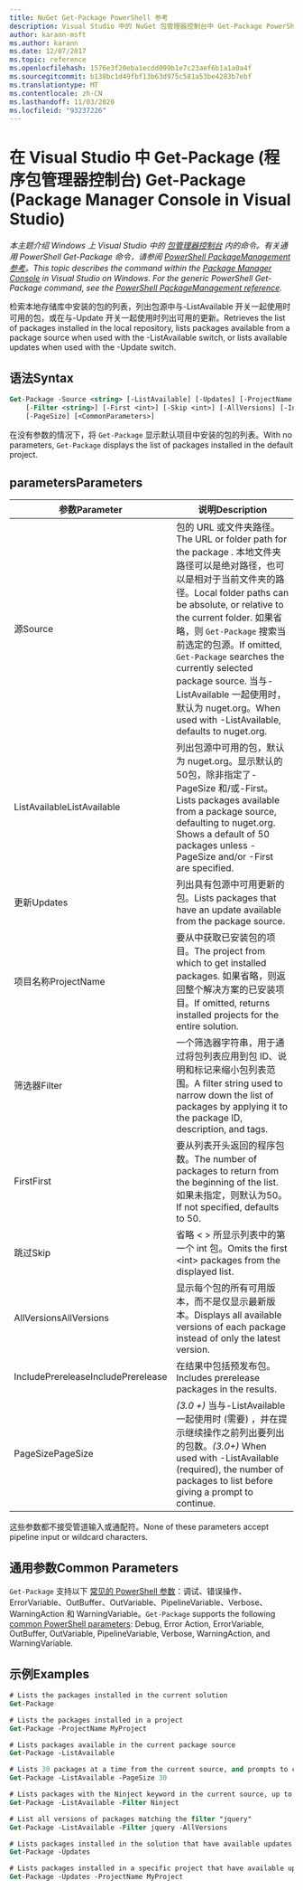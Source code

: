 ```yaml
---
title: NuGet Get-Package PowerShell 参考
description: Visual Studio 中的 NuGet 包管理器控制台中 Get-Package PowerShell 命令参考。
author: karann-msft
ms.author: karann
ms.date: 12/07/2017
ms.topic: reference
ms.openlocfilehash: 1576e3f20eba1ecdd099b1e7c23aef6b1a1a0a4f
ms.sourcegitcommit: b138bc1d49fbf13b63d975c581a53be4283b7ebf
ms.translationtype: MT
ms.contentlocale: zh-CN
ms.lasthandoff: 11/03/2020
ms.locfileid: "93237226"
---
```

# <a name="get-package-package-manager-console-in-visual-studio"></a><span data-ttu-id="a5de1-103">在 Visual Studio 中 Get-Package (程序包管理器控制台) </span><span class="sxs-lookup"><span data-stu-id="a5de1-103">Get-Package (Package Manager Console in Visual Studio)</span></span>

<span data-ttu-id="a5de1-104">*本主题介绍 Windows 上 Visual Studio 中的 [包管理器控制台](../../consume-packages/install-use-packages-powershell.md) 内的命令。有关通用 PowerShell Get-Package 命令，请参阅 [PowerShell PackageManagement 参考](/powershell/module/packagemanagement/?view=powershell-6)。*</span><span class="sxs-lookup"><span data-stu-id="a5de1-104">*This topic describes the command within the [Package Manager Console](../../consume-packages/install-use-packages-powershell.md) in Visual Studio on Windows. For the generic PowerShell Get-Package command, see the [PowerShell PackageManagement reference](/powershell/module/packagemanagement/?view=powershell-6).*</span></span>

<span data-ttu-id="a5de1-105">检索本地存储库中安装的包的列表，列出包源中与-ListAvailable 开关一起使用时可用的包，或在与-Update 开关一起使用时列出可用的更新。</span><span class="sxs-lookup"><span data-stu-id="a5de1-105">Retrieves the list of packages installed in the local repository, lists packages available from a package source when used with the -ListAvailable switch, or lists available updates when used with the -Update switch.</span></span>

## <a name="syntax"></a><span data-ttu-id="a5de1-106">语法</span><span class="sxs-lookup"><span data-stu-id="a5de1-106">Syntax</span></span>

```ps
Get-Package -Source <string> [-ListAvailable] [-Updates] [-ProjectName <string>]
    [-Filter <string>] [-First <int>] [-Skip <int>] [-AllVersions] [-IncludePrerelease]
    [-PageSize] [<CommonParameters>]
```

<span data-ttu-id="a5de1-107">在没有参数的情况下，将 `Get-Package` 显示默认项目中安装的包的列表。</span><span class="sxs-lookup"><span data-stu-id="a5de1-107">With no parameters, `Get-Package` displays the list of packages installed in the default project.</span></span>

## <a name="parameters"></a><span data-ttu-id="a5de1-108">parameters</span><span class="sxs-lookup"><span data-stu-id="a5de1-108">Parameters</span></span>

| <span data-ttu-id="a5de1-109">参数</span><span class="sxs-lookup"><span data-stu-id="a5de1-109">Parameter</span></span> | <span data-ttu-id="a5de1-110">说明</span><span class="sxs-lookup"><span data-stu-id="a5de1-110">Description</span></span> |
| --- | --- |
| <span data-ttu-id="a5de1-111">源</span><span class="sxs-lookup"><span data-stu-id="a5de1-111">Source</span></span> | <span data-ttu-id="a5de1-112">包的 URL 或文件夹路径。</span><span class="sxs-lookup"><span data-stu-id="a5de1-112">The URL or folder path for the package .</span></span> <span data-ttu-id="a5de1-113">本地文件夹路径可以是绝对路径，也可以是相对于当前文件夹的路径。</span><span class="sxs-lookup"><span data-stu-id="a5de1-113">Local folder paths can be absolute, or relative to the current folder.</span></span> <span data-ttu-id="a5de1-114">如果省略，则 `Get-Package` 搜索当前选定的包源。</span><span class="sxs-lookup"><span data-stu-id="a5de1-114">If omitted, `Get-Package` searches the currently selected package source.</span></span> <span data-ttu-id="a5de1-115">当与-ListAvailable 一起使用时，默认为 nuget.org。</span><span class="sxs-lookup"><span data-stu-id="a5de1-115">When used with -ListAvailable, defaults to nuget.org.</span></span> |
| <span data-ttu-id="a5de1-116">ListAvailable</span><span class="sxs-lookup"><span data-stu-id="a5de1-116">ListAvailable</span></span> | <span data-ttu-id="a5de1-117">列出包源中可用的包，默认为 nuget.org。显示默认的50包，除非指定了-PageSize 和/或-First。</span><span class="sxs-lookup"><span data-stu-id="a5de1-117">Lists packages available from a package source, defaulting to nuget.org. Shows a default of 50 packages unless -PageSize and/or -First are specified.</span></span> |
| <span data-ttu-id="a5de1-118">更新</span><span class="sxs-lookup"><span data-stu-id="a5de1-118">Updates</span></span> | <span data-ttu-id="a5de1-119">列出具有包源中可用更新的包。</span><span class="sxs-lookup"><span data-stu-id="a5de1-119">Lists packages that have an update available from the package source.</span></span> |
| <span data-ttu-id="a5de1-120">项目名称</span><span class="sxs-lookup"><span data-stu-id="a5de1-120">ProjectName</span></span> | <span data-ttu-id="a5de1-121">要从中获取已安装包的项目。</span><span class="sxs-lookup"><span data-stu-id="a5de1-121">The project from which to get installed packages.</span></span> <span data-ttu-id="a5de1-122">如果省略，则返回整个解决方案的已安装项目。</span><span class="sxs-lookup"><span data-stu-id="a5de1-122">If omitted, returns installed projects for the entire solution.</span></span> |
| <span data-ttu-id="a5de1-123">筛选器</span><span class="sxs-lookup"><span data-stu-id="a5de1-123">Filter</span></span> | <span data-ttu-id="a5de1-124">一个筛选器字符串，用于通过将包列表应用到包 ID、说明和标记来缩小包列表范围。</span><span class="sxs-lookup"><span data-stu-id="a5de1-124">A filter string used to narrow down the list of packages by applying it to the package ID, description, and tags.</span></span> |
| <span data-ttu-id="a5de1-125">First</span><span class="sxs-lookup"><span data-stu-id="a5de1-125">First</span></span> | <span data-ttu-id="a5de1-126">要从列表开头返回的程序包数。</span><span class="sxs-lookup"><span data-stu-id="a5de1-126">The number of packages to return from the beginning of the list.</span></span> <span data-ttu-id="a5de1-127">如果未指定，则默认为50。</span><span class="sxs-lookup"><span data-stu-id="a5de1-127">If not specified, defaults to 50.</span></span> |
| <span data-ttu-id="a5de1-128">跳过</span><span class="sxs-lookup"><span data-stu-id="a5de1-128">Skip</span></span> | <span data-ttu-id="a5de1-129">省略 &lt; &gt; 所显示列表中的第一个 int 包。</span><span class="sxs-lookup"><span data-stu-id="a5de1-129">Omits the first &lt;int&gt; packages from the displayed list.</span></span>  |
| <span data-ttu-id="a5de1-130">AllVersions</span><span class="sxs-lookup"><span data-stu-id="a5de1-130">AllVersions</span></span> | <span data-ttu-id="a5de1-131">显示每个包的所有可用版本，而不是仅显示最新版本。</span><span class="sxs-lookup"><span data-stu-id="a5de1-131">Displays all available versions of each package instead of only the latest version.</span></span> |
| <span data-ttu-id="a5de1-132">IncludePrerelease</span><span class="sxs-lookup"><span data-stu-id="a5de1-132">IncludePrerelease</span></span> | <span data-ttu-id="a5de1-133">在结果中包括预发布包。</span><span class="sxs-lookup"><span data-stu-id="a5de1-133">Includes prerelease packages in the results.</span></span> |
| <span data-ttu-id="a5de1-134">PageSize</span><span class="sxs-lookup"><span data-stu-id="a5de1-134">PageSize</span></span> | <span data-ttu-id="a5de1-135">*(3.0 +)* 当与-ListAvailable 一起使用时 (需要) ，并在提示继续操作之前列出要列出的包数。</span><span class="sxs-lookup"><span data-stu-id="a5de1-135">*(3.0+)* When used with -ListAvailable (required), the number of packages to list before giving a prompt to continue.</span></span> |

<span data-ttu-id="a5de1-136">这些参数都不接受管道输入或通配符。</span><span class="sxs-lookup"><span data-stu-id="a5de1-136">None of these parameters accept pipeline input or wildcard characters.</span></span>

## <a name="common-parameters"></a><span data-ttu-id="a5de1-137">通用参数</span><span class="sxs-lookup"><span data-stu-id="a5de1-137">Common Parameters</span></span>

<span data-ttu-id="a5de1-138">`Get-Package` 支持以下 [常见的 PowerShell 参数](/powershell/module/microsoft.powershell.core/about/about_commonparameters)：调试、错误操作、ErrorVariable、OutBuffer、OutVariable、PipelineVariable、Verbose、WarningAction 和 WarningVariable。</span><span class="sxs-lookup"><span data-stu-id="a5de1-138">`Get-Package` supports the following [common PowerShell parameters](/powershell/module/microsoft.powershell.core/about/about_commonparameters): Debug, Error Action, ErrorVariable, OutBuffer, OutVariable, PipelineVariable, Verbose, WarningAction, and WarningVariable.</span></span>

## <a name="examples"></a><span data-ttu-id="a5de1-139">示例</span><span class="sxs-lookup"><span data-stu-id="a5de1-139">Examples</span></span>

```ps
# Lists the packages installed in the current solution
Get-Package

# Lists the packages installed in a project
Get-Package -ProjectName MyProject

# Lists packages available in the current package source
Get-Package -ListAvailable

# Lists 30 packages at a time from the current source, and prompts to continue if more are available
Get-Package -ListAvailable -PageSize 30

# Lists packages with the Ninject keyword in the current source, up to 50
Get-Package -ListAvailable -Filter Ninject

# List all versions of packages matching the filter "jquery"
Get-Package -ListAvailable -Filter jquery -AllVersions

# Lists packages installed in the solution that have available updates
Get-Package -Updates

# Lists packages installed in a specific project that have available updates
Get-Package -Updates -ProjectName MyProject
```